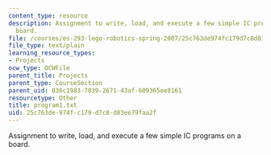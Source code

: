 ```yaml
---
content_type: resource
description: Assignment to write, load, and execute a few simple IC programs on a
  board.
file: /courses/es-293-lego-robotics-spring-2007/25c763de974fc179d7c8d83ee79faa2f_program1.txt
file_type: text/plain
learning_resource_types:
- Projects
ocw_type: OCWFile
parent_title: Projects
parent_type: CourseSection
parent_uid: 036c1983-7039-2671-43af-609365ee8161
resourcetype: Other
title: program1.txt
uid: 25c763de-974f-c179-d7c8-d83ee79faa2f
---
```

Assignment to write, load, and execute a few simple IC programs on a board.

